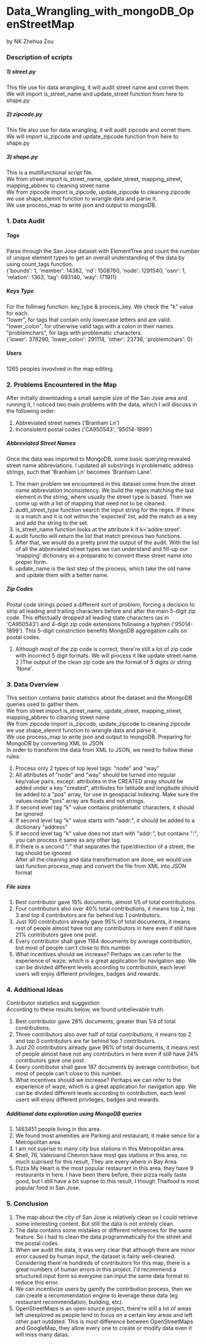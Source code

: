 # Data_Wrangling_with_mongoDB_OpenStreetMap
by NK Zhehua Zou

### Description of scripts
##### 1) street.py  
This file use for data wrangling, it will audit street name and corret them.  
We will import is_street_name and update_street function from here to shape.py  
##### 2) zipcode.py  
This file also use for data wrangling, it will audit zipcode and corret them.  
We will import is_zipcode and update_zipcode function from here to shape.py  
##### 3) shape.py  
This is a multifunctional script file.  
We from street import is_street_name, update_street, mapping_street, mapping_abbrev to cleaning street name  
We from zipcode import is_zipcode, update_zipcode to cleaning zipcode  
we use shape_elemnt function to wrangle data and parse it.  
We use process_map to write json and output to mongoDB.  
  
### 1. Data Audit
##### Tags
Parse through the San Jose dataset with ElementTree and count the number of unique element types to get an overall understanding of the data by using count_tags function.  
{'bounds': 1, 'member': 14382, 'nd': 1508760, 'node': 1291540, 'osm': 1, 'relation': 1363, 'tag': 693140, 'way': 171911}  
  
##### Keys Type
For the follinwg function: key_type & process_key. We check the "k" value for each.   
"lower", for tags that contain only lowercase letters and are valid.  
"lower_colon", for otherwise valid tags with a colon in their names.  
"problemchars", for tags with problematic characters.  
{'lower': 378290, 'lower_colon': 291114, 'other': 23736, 'problemchars': 0}  
  
##### Users
1265 peoples invovlved in the map editing.  
  
### 2. Problems Encountered in the Map
After initially downloading a small sample size of the San Jose area and running it, I noticed two main problems with the data, which I will discuss in the following order:  
1) Abbreviated street names ('Branham Ln')  
2) Inconsistent postal codes ('CA950543', '95014-1899')  
  
##### Abbreviated Street Names
Once the data was imported to MongoDB, some basic querying revealed street name abbreviations. I updated all substrings in problematic address strings, such that 'Branham Ln' becomes 'Branham Lane'.  
1) The main problem we encountered in this dataset come from the street name abbreviation inconsistency. We build the regex matching the last element in the string, where usually the street type is based. Then we come up with a list of mapping that need not to be cleaned.  
2) audit_street_type function search the input string for the regex. If there is a match and it is not within the 'expected' list, add the match as a key and add the string to the set.  
3) is_street_name function looks at the attribute k if k='addre:street'.  
4) audit functio will return the list that match previous two functions.  
5) After that, we would do a pretty print the output of the audit. With the list of all the abbreviated street types we can understand and fill-up our 'mapping' dictionary as a preparatio to convert these street name into proper form.  
6) update_name is the last step of the process, which take the old name and update them with a better name.  
  
##### Zip Codes
Postal code strings posed a different sort of problem, forcing a decision to strip all leading and trailing characters before and after the main 5-digit zip code. This effectually dropped all leading state characters (as in 'CA950543') and 4-digit zip code extensions following a hyphen ('95014-1899'). This 5-digit constriction benefits MongoDB aggregation calls on postal codes.  
1) Although most of the zip code is correct, there're still a lot of zip code with incorrect 5 digit formats. We will process it like update street name.  
2 )The output of the clean zip code are the format of 5 digits or string 'None'.  
  
### 3. Data Overview
This section contains basic statistics about the dataset and the MongoDB queries used to gather them.  
We from street import is_street_name, update_street, mapping_street, mapping_abbrev to cleaning street name  
We from zipcode import is_zipcode, update_zipcode to cleaning zipcode  
we use shape_elemnt function to wrangle data and parse it.  
We use process_map to write json and output to mongoDB. 
Preparing for MongoDB by converting XML to JSON  
In order to transform the data from XML to JSON, we need to follow these rules:  
1) Process only 2 types of top level tags: "node" and "way"  
2) All attributes of "node" and "way" should be turned into regular key/value pairs, except: attributes in the CREATED array should be added under a key "created", attributes for latitude and longitude should be added to a "pos" array, for use in geospacial indexing. Make sure the values inside "pos" array are floats and not strings.  
3) If second level tag "k" value contains problematic characters, it should be ignored  
4) If second level tag "k" value starts with "addr:", it should be added to a dictionary "address"  
5) If second level tag "k" value does not start with "addr:", but contains ":", you can process it same as any other tag.  
6) If there is a second ":" that separates the type/direction of a street, the tag should be ignored  
After all the cleaning and data transformation are done, we would use last function process_map and convert the file from XML into JSON format  

##### File sizes
1) Best contributor gave 19% documents, almost 1/5 of total contributions.  
2) Four contributors also over 40% total contributions, it means top 2, top 3 and top 4 contributors are far behind top 1 contributors.  
3) Just 100 contributors already gave 95% of total documents, it means rest of people almost have not any contributors in here even if still have 21% contributors gave one post.  
4) Every contributor shall gave 1164 documents by average contribution, but most of people can't close to this number.  
5) What incentives should we increase? Perhaps we can refer to the experience of waze, which is a great application for navigation app. We can be divided different levels according to contribution, each level users will enjoy different privileges, badges and rewards.  
  
### 4. Additional Ideas
Contributor statistics and suggestion  
According to these results below, we found unbelievable truth.  
1) Best contributor gave 28% documents, greater than 1/4 of total contributions.  
2) Three contributors also over half of total contributions, it means top 2 and top 3 contributors are far behind top 1 contributors.  
3) Just 20 contributors already gave 96% of total documents, it means rest of people almost have not any contributors in here even if still have 24% contributors gave one post.  
4) Eeery contributor shall gave 187 documents by average contribution, but most of people can't close to this number.  
5) What incentives should we increase? Perhaps we can refer to the experience of waze, which is a great application for navigation app. We can be divided different levels according to contribution, each level users will enjoy different privileges, badges and rewards.  
  
##### Additional data exploration using MongoDB queries
1) 1463451 people living in this area.  
2) We found most amenities are Parking and restaurant, it make sence for a Metropolitan area.  
3) I am not suprise to many city bus stations in this Metropolitan area.  
4) Shell, 76, Valeroand Chevron have most gas stations in this area, no much suprised for this result, They are every where in Bay Area.  
5) Pizza My Heart is the most popular restaurant in this area, they have 9 restaurants in here. I have been there before, their pizza really taste good, but I still have a bit suprise to this result, I though Thaifood is most popular food in San Jose.  
  
### 5. Conclusion
1) The map about the city of San Jose is relatively clean so I could retrieve some interesting content. But still the data is not entirely clean.  
2) The data contains some mistakes or different references for the same feature. So I had to clean the data programmatically for the street and the postal codes.  
3) When we audit the data, it was very clear that although there are minor error caused by human input, the dataset is fairly well-cleaned. Considering there're hundreds of contributors for this map, there is a great numbers of human errors in this project. I'd recommend a srtuctured input form so everyone can input the same data format to reduce this error.  
4) We can incentivize users by gamify the contribution process, then we can create a recommendation engine to leverage these data (eg. restaurant recommendation, building, etc).  
5) OpenStreetMaps is an open source project, there're still a lot of areas left unexplored as people tend to focus on a certain key areas and left other part outdated. This is most difference between OpenStreetMaps and GoogleMap, they allow every one to create or modify data even it will miss many datas.